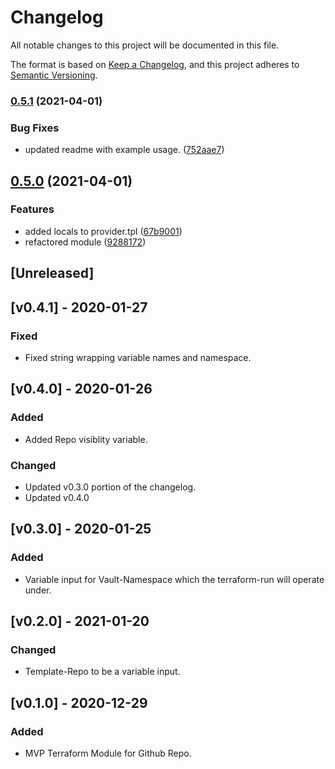 # Changelog
All notable changes to this project will be documented in this file.

The format is based on [Keep a Changelog](https://keepachangelog.com/en/1.0.0/),
and this project adheres to [Semantic Versioning](https://semver.org/spec/v2.0.0.html).

### [0.5.1](https://www.github.com/devops-adeel/terraform-gh-module/compare/v0.5.0...v0.5.1) (2021-04-01)


### Bug Fixes

* updated readme with example usage. ([752aae7](https://www.github.com/devops-adeel/terraform-gh-module/commit/752aae714ff31d46ae5ee51775beed7635563e12))

## [0.5.0](https://www.github.com/devops-adeel/terraform-gh-module/compare/v0.4.1...v0.5.0) (2021-04-01)


### Features

* added locals to provider.tpl ([67b9001](https://www.github.com/devops-adeel/terraform-gh-module/commit/67b90011b6ab388baadb1d9a33163ee004fc1d22))
* refactored module ([9288172](https://www.github.com/devops-adeel/terraform-gh-module/commit/92881723a3a907f96428f398e23188449518f871))

## [Unreleased]

## [v0.4.1] - 2020-01-27
### Fixed
- Fixed string wrapping variable names and namespace.

## [v0.4.0] - 2020-01-26
### Added
- Added Repo visiblity variable.

### Changed
- Updated v0.3.0 portion of the changelog.
- Updated v0.4.0

## [v0.3.0] - 2020-01-25
### Added
- Variable input for Vault-Namespace which the terraform-run will operate under.

## [v0.2.0] - 2021-01-20
### Changed
- Template-Repo to be a variable input.

## [v0.1.0] - 2020-12-29
### Added
- MVP Terraform Module for Github Repo.
